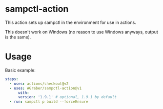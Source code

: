 # sampctl-action
This action sets up sampctl in the environment for use in actions.

This doesn't work on Windows (no reason to use Windows anyways, output is the same).

# Usage
Basic example:

```yml
steps:
  - uses: actions/checkout@v2
  - uses: AGraber/sampctl-action@v1
      with:
      version: '1.9.1' # optional, 1.9.1 by default
  - run: sampctl p build --forceEnsure
```
